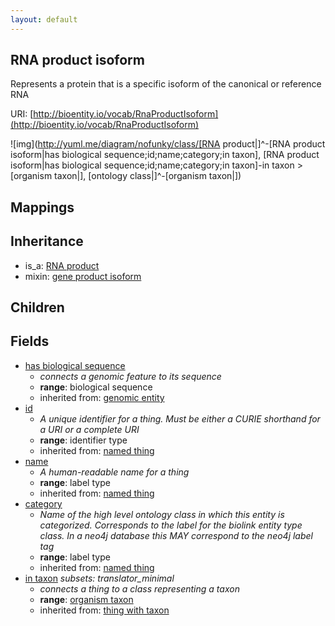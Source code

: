 ```yaml
---
layout: default
---
```


## RNA product isoform


Represents a protein that is a specific isoform of the canonical or reference RNA

URI: [http://bioentity.io/vocab/RnaProductIsoform](http://bioentity.io/vocab/RnaProductIsoform)


![img](http://yuml.me/diagram/nofunky/class/[RNA product|]^-[RNA product isoform|has biological sequence;id;name;category;in taxon], [RNA product isoform|has biological sequence;id;name;category;in taxon]-in taxon >[organism taxon|], [ontology class|]^-[organism taxon|])
## Mappings


## Inheritance

 *  is_a: [RNA product](RnaProduct.html)
 *  mixin: [gene product isoform](GeneProductIsoform.html)

## Children



## Fields

 * [has biological sequence](has_biological_sequence.html)
    * _connects a genomic feature to its sequence_
    * __range__: biological sequence
    * inherited from: [genomic entity](GenomicEntity.html)
 * [id](id.html)
    * _A unique identifier for a thing. Must be either a CURIE shorthand for a URI or a complete URI_
    * __range__: identifier type
    * inherited from: [named thing](NamedThing.html)
 * [name](name.html)
    * _A human-readable name for a thing_
    * __range__: label type
    * inherited from: [named thing](NamedThing.html)
 * [category](category.html)
    * _Name of the high level ontology class in which this entity is categorized. Corresponds to the label for the biolink entity type class. In a neo4j database this MAY correspond to the neo4j label tag_
    * __range__: label type
    * inherited from: [named thing](NamedThing.html)
 * [in taxon](in_taxon.html) *subsets: translator_minimal*
    * _connects a thing to a class representing a taxon_
    * __range__: [organism taxon](OrganismTaxon.html)
    * inherited from: [thing with taxon](ThingWithTaxon.html)
